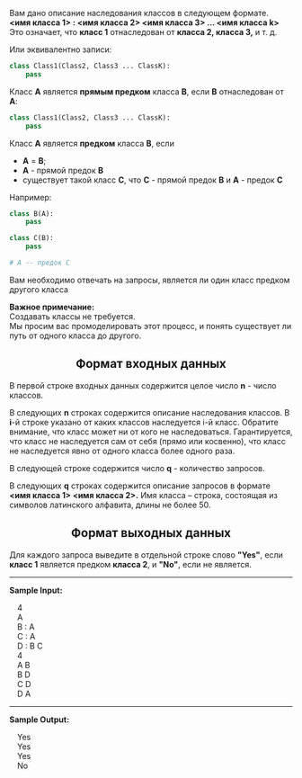 Вам дано описание наследования классов в следующем формате.  
**<имя класса 1> : <имя класса 2> <имя класса 3> ... <имя класса k>**  
Это означает, что **класс 1** отнаследован от **класса 2, класса 3,** и т. д.  

Или эквивалентно записи:  
```python
class Class1(Class2, Class3 ... ClassK):
    pass
```  

Класс **A** является **прямым предком** класса **B**, если **B** отнаследован от **A**:
```python
class Class1(Class2, Class3 ... ClassK):
    pass
```  

Класс **A** является **предком** класса **B**, если  
 * **A** = **B**;  
 * **A** - прямой предок **B**  
 * существует такой класс **C**, что **C** - прямой предок **B** и **A** - предок **C**  

Например:  
```python
class B(A):
    pass

class C(B):
    pass

# A -- предок С
```  

Вам необходимо отвечать на запросы, является ли один класс предком другого класса  

**Важное примечание:**  
Создавать классы не требуется.  
Мы просим вас промоделировать этот процесс, и понять существует ли путь от одного класса до другого.  
## <center>Формат входных данных</center>

В первой строке входных данных содержится целое число **n** - число классов.

В следующих **n** строках содержится описание наследования классов. В **i**-й строке указано от каких
классов наследуется i-й класс. Обратите внимание, что класс может ни от кого не наследоваться.
Гарантируется, что класс не наследуется сам от себя (прямо или косвенно), что класс не наследуется явно от одного класса более одного раза.

В следующей строке содержится число **q** - количество запросов.

В следующих **q** строках содержится описание запросов в формате **<имя класса 1> <имя класса 2>.**
Имя класса – строка, состоящая из символов латинского алфавита, длины не более 50.  

## <center>Формат выходных данных</center>

Для каждого запроса выведите в отдельной строке слово **"Yes"**, если **класс 1** является предком **класса 2**, и **"No"**, если не является.  

---
**Sample Input:**
<p style="margin-left:1em">  
4<br>
A<br>
B : A<br>
C : A<br>
D : B C<br>
4<br>
A B<br>
B D<br>
C D<br>
D A<br>
</p>

---
**Sample Output:**
<p style="margin-left:1em"> 
Yes<br>
Yes<br>
Yes<br>
No<br>
</p>
